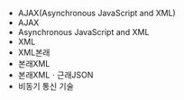 - AJAX(Asynchronous JavaScript and XML)  
- AJAX
- Asynchronous JavaScript and XML
- XML
- XML본래
- 본래XML
- 본래XMLㆍ근래JSON
- 비동기 통신 기술